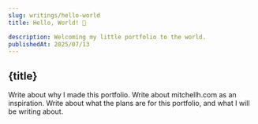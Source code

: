 ```yaml
---
slug: writings/hello-world
title: Hello, World! 🚀

description: Welcoming my little portfolio to the world.
publishedAt: 2025/07/13
---
```


## {title}

Write about why I made this portfolio.
Write about mitchellh.com as an inspiration.
Write about what the plans are for this portfolio, and what I will be writing about.
